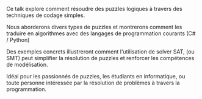 Ce talk explore comment résoudre des puzzles logiques à travers des techniques de codage simples.

Nous aborderons divers types de puzzles et montrerons comment les traduire en algorithmes avec des langages de programmation courants (C# / Python)

Des exemples concrets illustreront comment l'utilisation de solver SAT, (ou SMT) peut simplifier la résolution de puzzles et renforcer les compétences de modélisation.

Idéal pour les passionnés de puzzles, les étudiants en informatique, ou toute personne intéressée par la résolution de problèmes à travers la programmation.
